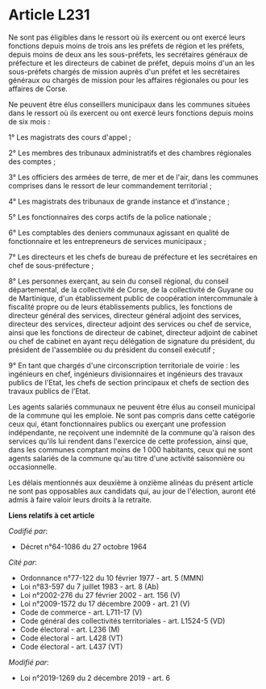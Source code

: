 # Article L231

Ne sont pas éligibles dans le ressort où ils exercent ou ont exercé leurs fonctions depuis moins de trois ans les préfets de
région et les préfets, depuis moins de deux ans les sous-préfets, les secrétaires généraux de préfecture et les directeurs de
cabinet de préfet, depuis moins d'un an les sous-préfets chargés de mission auprès d'un préfet et les secrétaires généraux ou
chargés de mission pour les affaires régionales ou pour les affaires de Corse.

Ne peuvent être élus conseillers municipaux dans les communes situées dans le ressort où ils exercent ou ont exercé leurs
fonctions depuis moins de six mois :

1° Les magistrats des cours d'appel ;

2° Les membres des tribunaux administratifs et des chambres régionales des comptes ;

3° Les officiers des armées de terre, de mer et de l'air, dans les communes comprises dans le ressort de leur commandement
territorial ;

4° Les magistrats des tribunaux de grande instance et d'instance ;

5° Les fonctionnaires des corps actifs de la police nationale ;

6° Les comptables des deniers communaux agissant en qualité de fonctionnaire et les entrepreneurs de services municipaux ;

7° Les directeurs et les chefs de bureau de préfecture et les secrétaires en chef de sous-préfecture ;

8° Les personnes exerçant, au sein du conseil régional, du conseil départemental, de la collectivité de Corse, de la
collectivité de Guyane ou de Martinique, d'un établissement public de coopération intercommunale à fiscalité propre ou de
leurs établissements publics, les fonctions de directeur général des services, directeur général adjoint des services,
directeur des services, directeur adjoint des services ou chef de service, ainsi que les fonctions de directeur de cabinet,
directeur adjoint de cabinet ou chef de cabinet en ayant reçu délégation de signature du président, du président de
l'assemblée ou du président du conseil exécutif ;

9° En tant que chargés d'une circonscription territoriale de voirie : les ingénieurs en chef, ingénieurs divisionnaires et
ingénieurs des travaux publics de l'Etat, les chefs de section principaux et chefs de section des travaux publics de l'Etat.

Les agents salariés communaux ne peuvent être élus au conseil municipal de la commune qui les emploie. Ne sont pas compris
dans cette catégorie ceux qui, étant fonctionnaires publics ou exerçant une profession indépendante, ne reçoivent une
indemnité de la commune qu'à raison des services qu'ils lui rendent dans l'exercice de cette profession, ainsi que, dans les
communes comptant moins de 1 000 habitants, ceux qui ne sont agents salariés de la commune qu'au titre d'une activité
saisonnière ou occasionnelle.

Les délais mentionnés aux deuxième à onzième alinéas du présent article ne sont pas opposables aux candidats qui, au jour de
l'élection, auront été admis à faire valoir leurs droits à la retraite.

**Liens relatifs à cet article**

_Codifié par_:

  - Décret n°64-1086 du 27 octobre 1964

_Cité par_:

  - Ordonnance n°77-122 du 10 février 1977 - art. 5 (MMN)
  - Loi n°83-597 du 7 juillet 1983 - art. 8 (Ab)
  - Loi n°2002-276 du 27 février 2002 - art. 156 (V)
  - Loi n°2009-1572 du 17 décembre 2009 - art. 21 (V)
  - Code de commerce - art. L711-17 (V)
  - Code général des collectivités territoriales - art. L1524-5 (VD)
  - Code électoral - art. L236 (M)
  - Code électoral - art. L428 (VT)
  - Code électoral - art. L437 (VT)

_Modifié par_:

  - Loi n°2019-1269 du 2 décembre 2019 - art. 6
